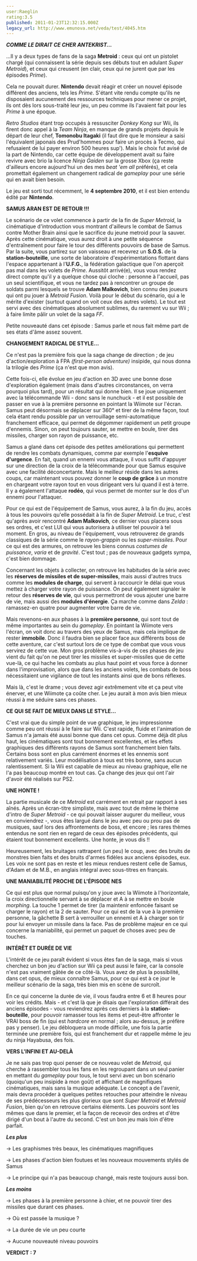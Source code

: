 ```yaml
---
user:Raeglin
rating:3.5
published: 2011-01-23T12:32:15.000Z
legacy_url: http://www.emunova.net/veda/test/4045.htm
---
```

_**COMME LE DIRAIT CE CHER ANTEKRIST...**_  

  

...Il y a deux types de fans de la saga **Metroid** : ceux qui ont un pistolet chargé (qui connaissent la série depuis ses débuts tout en adulant _Super Metroid_), et ceux qui creusent (en clair, ceux qui ne jurent que par les épisodes _Prime_).  

Cela ne pouvait durer. **Nintendo** devait réagir et créer un nouvel épisode différent des anciens, tels les _Prime_. S'étant vite rendu compte qu'ils ne disposaient aucunement des ressources techniques pour mener ce projet, ils ont dès lors sous-traité leur jeu, un peu comme ils l'avaient fait pour les _Prime_ à une époque.  

_Retro Studios_ étant trop occupés à ressusciter _Donkey Kong_ sur Wii, ils firent donc appel à la _Team Ninja_, en manque de grands projets depuis le départ de leur chef, **Tomonobu Itagaki** (il faut dire que le monsieur a saisi l'équivalent japonais des Prud'hommes pour faire un procès à Tecmo, qui refusaient de lui payer environ 500 heures sup'). Mais le choix fut avisé de la part de Nintendo, car cette équipe de développement avait su faire revivre avec brio la licence _Ninja Gaiden_ sur la grosse Xbox (ça reste d'ailleurs encore aujourd'hui un des mes _beat 'em all_ préférés), et cela promettait également un changement radical de _gameplay_ pour une série qui en avait bien besoin.  

Le jeu est sorti tout récemment, le **4 septembre 2010**, et il est bien entendu édité par **Nintendo**.  

  

  

**SAMUS ARAN EST DE RETOUR !!!**  

  

  

Le scénario de ce volet commence à partir de la fin de _Super Metroid_, la cinématique d'introduction vous montrant d'ailleurs le combat de Samus contre Mother Brain ainsi que le sacrifice du jeune metroid pour la sauver. Après cette cinématique, vous aurez droit à une petite séquence d'entraînement pour faire le tour des différents pouvoirs de base de Samus. Par la suite, vous partirez sur son vaisseau et recevrez un **S.O.S.** de la **station-bouteille**, une sorte de laboratoire d'expérimentations flottant dans l'espace appartenant à l'**U.F.G.**, la fédération galactique que l'on aperçoit pas mal dans les volets de _Prime_. Aussitôt arrivé(e), vous vous rendez direct compte qu'il y a quelque chose qui cloche : personne à l'accueil, pas un seul scientifique, et vous ne tardez pas à rencontrer un groupe de soldats parmi lesquels se trouve **Adam Malkovich**, bien connu des joueurs qui ont pu jouer à _Metroid Fusion_. Voilà pour le début du scénario, qui a le mérite d'exister (surtout quand on voit ceux des autres volets). Le tout est servi avec des cinématiques absolument sublimes, du rarement vu sur Wii ; à faire limite pâlir un volet de la saga _FF_.  

Petite nouveauté dans cet épisode : Samus parle et nous fait même part de ses états d'âme assez souvent.  

  

  

**CHANGEMENT RADICAL DE STYLE...**  

  

  

Ce n'est pas la première fois que la saga change de direction ; de jeu d'action/exploration à FPA _(first-person adventure)_ insipide, qui nous donna la trilogie des _Prime_ (ça n'est que mon avis).  

Cette fois-ci, elle évolue en jeu d'action en 3D avec une bonne dose d'exploration également (mais dans d'autres circonstances, on verra pourquoi plus tard), pour un résultat qui donne bien. Il se joue uniquement avec la télécommande Wii - donc sans le nunchuck - et il est possible de passer en vue à la première personne en pointant la Wiimote sur l'écran. Samus peut désormais se déplacer sur 360° et tirer de la même façon, tout cela étant rendu possible par un verrouillage semi-automatique franchement efficace, qui permet de dégommer rapidement un petit groupe d'ennemis. Sinon, on peut toujours sauter, se mettre en boule, tirer des missiles, charger son rayon de puissance, etc.  

  

Samus a glané dans cet épisode des petites améliorations qui permettent de rendre les combats dynamiques, comme par exemple l'**esquive d'urgence**. En fait, quand un ennemi vous attaque, il vous suffit d'appuyer sur une direction de la croix de la télécommande pour que Samus esquive avec une facilité déconcertante. Mais le meilleur réside dans les autres coups, car maintenant vous pouvez donner le **coup de grâce** à un monstre en chargeant votre rayon tout en vous dirigeant vers lui quand il est à terre. Il y a également l'attaque **rodéo**, qui vous permet de monter sur le dos d'un ennemi pour l'attaquer.  

  

Pour ce qui est de l'équipement de Samus, vous aurez, à la fin du jeu, accès à tous les pouvoirs qu'elle possédait à la fin de _Super Metroid_. Le truc, c'est qu'après avoir rencontré **Adam Malkovich**, ce dernier vous placera sous ses ordres, et c'est LUI qui vous autorisera à utiliser tel pouvoir à tel moment. En gros, au niveau de l'équipement, vous retrouverez de grands classiques de la série comme le _rayon-grappin_ ou les _super-missiles_. Pour ce qui est des armures, on retrouve les biens connus _costumes de puissance_, _varia_ et de _gravité_. C'est tout ; pas de nouveaux gadgets sympa, c'est bien dommage.  

  

Concernant les objets à collecter, on retrouve les habitudes de la série avec les **réserves de missiles et de super-missiles**, mais aussi d'autres trucs comme les **modules de charge**, qui servent à raccourcir le délai que vous mettez à charger votre rayon de puissance. On peut également signaler le retour des **réserves de vie**, qui vous permettront de vous ajouter une barre de vie, mais aussi des **modules d'énergie**. Ça marche comme dans _Zelda_ : ramassez-en quatre pour augmenter votre barre de vie.  

  

Mais revenons-en aux phases à la **première personne**, qui sont tout de même importantes au sein du _gameplay_. En pointant la Wiimote vers l'écran, on voit donc au travers des yeux de Samus, mais cela implique de rester **immobile**. Donc il faudra bien se placer face aux différents boss de cette aventure, car c'est surtout lors de ce type de combat que vous vous servirez de cette vue. Mon gros problème vis-à-vis de ces phases de jeu vient du fait qu'on ne peut tirer les missiles et super-missiles que de cette vue-là, ce qui hache les combats au plus haut point et vous force à donner dans l'improvisation, alors que dans les anciens volets, les combats de boss nécessitaient une vigilance de tout les instants ainsi que de bons réflexes.  

Mais là, c'est le drame ; vous devez agir extrêmement vite et ça peut vite énerver, et une Wiimote ça coûte cher. Le jeu aurait à mon avis bien mieux réussi à me séduire sans ces phases.  

  

  

**CE QUI SE FAIT DE MIEUX DANS LE STYLE...**  

  

  

C'est vrai que du simple point de vue graphique, le jeu impressionne comme peu ont réussi à le faire sur Wii. C'est rapide, fluide et l'animation de Samus n'a jamais été aussi bonne que dans cet opus. Comme déjà dit plus haut, les cinématiques sont tout bonnement excellentes, et les effets graphiques des différents rayons de Samus sont franchement bien faits. Certains boss sont en plus carrément énormes et les ennemis sont relativement variés. Leur modélisation à tous est très bonne, sans aucun ralentissement. Si la Wii est capable de mieux au niveau graphique, elle ne l'a pas beaucoup montré en tout cas. Ça change des jeux qui ont l'air d'avoir été réalisés sur PS2\.  

  

**UNE HONTE !**  

  

La partie musicale de ce _Metroid_ est carrément en retrait par rapport à ses aînés. Après un écran-titre simpliste, mais avec tout de même le thème d'intro de _Super Metroid_ - ce qui pouvait laisser augurer du meilleur, vous en conviendrez -, vous êtes largué dans le jeu avec peu ou prou pas de musiques, sauf lors des affrontements de boss, et encore ; les rares thèmes entendus ne sont rien en regard de ceux des épisodes précédents, qui étaient tout bonnement excellents. Une honte, je vous dis !!  

  

Heureusement, les bruitages rattrapent (un peu) le coup, avec des bruits de monstres bien faits et des bruits d'armes fidèles aux anciens épisodes, eux. Les voix ne sont pas en reste et les mieux rendues restent celle de Samus, d'Adam et de M.B., en anglais intégral avec sous-titres en français.  

  

  

**UNE MANIABILITÉ PROCHE DE L'ÉPISODE NES**  

  

  

Ce qui est plus que normal puisqu'on y joue avec la Wiimote à l'horizontale, la croix directionnelle servant à se déplacer et A à se mettre en boule _morphing_. La touche 1 permet de tirer (la maintenir enfoncée faisant se charger le rayon) et la 2 de sauter. Pour ce qui est de la vue à la première personne, la gâchette B sert à verrouiller un ennemi et A à charger son tir pour lui envoyer un missile dans la face. Pas de problème majeur en ce qui concerne la maniabilité, qui permet un paquet de choses avec peu de touches.  

  

  

**INTÉRÊT ET DURÉE DE VIE**  

  

  

L'intérêt de ce jeu paraît évident si vous êtes fan de la saga, mais si vous cherchez un bon jeu d'action sur Wii ça peut aussi le faire, car la console n'est pas vraiment gâtée de ce côté-là. Vous avez de plus la possibilité, dans cet opus, de mieux connaître Samus, pour ce qui est à ce jour le meilleur scénario de la saga, très bien mis en scène de surcroît.  

  

En ce qui concerne la durée de vie, il vous faudra entre 6 et 8 heures pour voir les crédits. Mais - et c'est là que je disais que l'exploration différait des anciens épisodes - vous reviendrez après ces derniers à la **station-bouteille**, pour pouvoir ramasser tous les items et peut-être affronter le VRAI boss de fin (qui est _hardcore_ en normal ; alors au-dessus, je préfère pas y penser). Le jeu débloquera un mode difficile, une fois la partie terminée une première fois, qui est franchement dur et rappelle même le jeu du ninja Hayabusa, des fois.  

  

  

**VERS L'INFINI ET AU-DELÀ**  

  

  

Je ne sais pas trop quoi penser de ce nouveau volet de _Metroid_, qui cherche à rassembler tous les fans en les regroupant dans un seul panier en mettant du _gameplay_ pour tous, le tout servi avec un bon scénario (quoiqu'un peu insipide à mon goût) et affichant de magnifiques cinématiques, mais sans la musique adéquate. Le concept a de l'avenir, mais devra procéder à quelques petites retouches pour atteindre le niveau de ses prédécesseurs les plus glorieux que sont _Super Metroid_ et _Metroid Fusion_, bien qu'on en retrouve certains éléments. Les pouvoirs sont les mêmes que dans le premier, et la façon de recevoir des ordres et d'être dirigé d'un bout à l'autre du second. C'est un bon jeu mais loin d'être parfait.  

  

  

_**Les plus**_  

  

-\> Les graphismes très beaux, les cinématiques magnifiques  

  

-\> Les phases d'action bien foutues et les nouveaux mouvements stylés de Samus  

  

-\> Le principe qui n'a pas beaucoup changé, mais reste toujours aussi bon.  

  

  

**_Les moins_**  

  

-\> Les phases à la première personne à chier, et ne pouvoir tirer des missiles que durant ces phases.  

  

-\> Où est passée la musique ?  

  

-\> La durée de vie un peu courte  

  

-\> Aucune nouveauté niveau pouvoirs  

  

  

**VERDICT : 7**